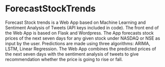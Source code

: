 # ForecastStockTrends 
Forecast Stock trends is a Web App based on Machine Learning and Sentiment Analysis of Tweets (API keys included in code). The front end of the Web App is based on Flask and Wordpress. The App forecasts stock prices of the next seven days for any given stock under NASDAQ or NSE as input by the user. Predictions are made using three algorithms: ARIMA, LSTM, Linear Regression. The Web App combines the predicted prices of the next seven days with the sentiment analysis of tweets to give recommendation whether the price is going to rise or fall.
